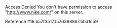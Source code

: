 Access Denied You don't have permission to access "http://www.nike.com/" on this server.

Reference #18.b57f3517.1576388867.bbd1c59